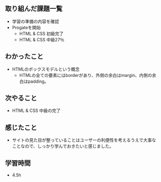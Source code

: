 ## 取り組んだ課題一覧
- 学習の準備の内容を確認
- Progateを開始
  - HTML & CSS 初級完了
  - HTML & CSS 中級27％　   
## わかったこと
- HTMLのボックスモデルという概念
  - HTMLの全ての要素にはborderがあり、外側の余白はmargin、内側の余白はpadding。  
## 次やること
- HTML & CSS 中級の完了
## 感じたこと
- サイトの見た目が整っていることはユーザーの利便性を考えるうえで大事なことなので、しっかり学んでおきたいと感じました。
## 学習時間
- 4.5h
